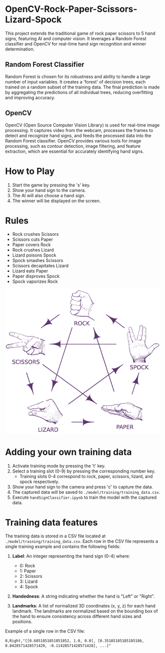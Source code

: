 # OpenCV-Rock-Paper-Scissors-Lizard-Spock
This project extends the traditional game of rock paper scissors to 5 hand signs, featuring AI and computer vision. It leverages a Random Forest classifier and OpenCV for real-time hand sign recognition and winner determination.

## Random Forest Classifier
Random Forest is chosen for its robustness and ability to handle a large number of input variables. It creates a 'forest' of decision trees, each trained on a random subset of the training data. The final prediction is made by aggregating the predictions of all individual trees, reducing overfitting and improving accuracy.

## OpenCV
OpenCV (Open Source Computer Vision Library) is used for real-time image processing. It captures video from the webcam, processes the frames to detect and recognize hand signs, and feeds the processed data into the Random Forest classifier. OpenCV provides various tools for image processing, such as contour detection, image filtering, and feature extraction, which are essential for accurately identifying hand signs.


# How to Play
1. Start the game by pressing the 's' key.
2. Show your hand sign to the camera.
3. The AI will also choose a hand sign.
4. The winner will be displayed on the screen.

# Rules
- Rock crushes Scissors
- Scissors cuts Paper
- Paper covers Rock
- Rock crushes Lizard
- Lizard poisons Spock
- Spock smashes Scissors
- Scissors decapitates Lizard
- Lizard eats Paper
- Paper disproves Spock
- Spock vaporizes Rock

![Rules Image](./rules.webp)

# Adding your own training data
1. Activate training mode by pressing the 't' key.
2. Select a training slot (0-9) by pressing the corresponding number key.
    - Training slots 0-4 correspond to rock, paper, scissors, lizard, and spock respectively.
3. Show your hand sign to the camera and press 'c' to capture the data.
4. The captured data will be saved to `./model/training/training_data.csv`.
5. Execute `handSignClassifier.ipynb` to train the model with the captured data.

# Training data features
The training data is stored in a CSV file located at `./model/training/training_data.csv`. Each row in the CSV file represents a single training example and contains the following fields:

1. **Label**: An integer representing the hand sign (0-4) where:
    - 0: Rock
    - 1: Paper
    - 2: Scissors
    - 3: Lizard
    - 4: Spock

2. **Handedness**: A string indicating whether the hand is "Left" or "Right".

3. **Landmarks**: A list of normalized 3D coordinates (x, y, z) for each hand landmark. The landmarks are normalized based on the bounding box of the hand to ensure consistency across different hand sizes and positions.

Example of a single row in the CSV file:
```csv
0,Right,"[[0.6851851851851852, 1.0, 0.0], [0.35185185185185186, 0.8428571428571429, -0.11428571428571428], ...]"
